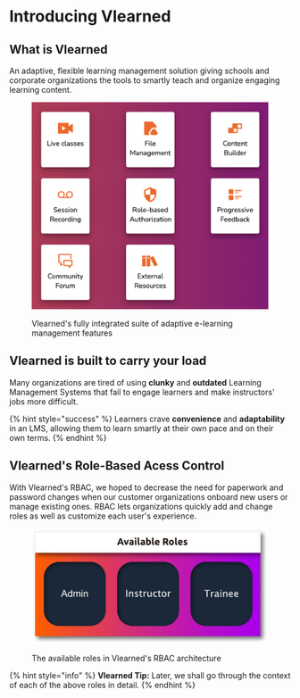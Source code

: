 # Introducing Vlearned

## What is Vlearned

An adaptive, flexible learning management solution giving schools and corporate organizations the tools to smartly teach and organize engaging learning content.

<figure><img src="../.gitbook/assets/Screenshot 2022-12-20 at 5.04.28 PM.png" alt="Feature in the Vlearned ecosystem"><figcaption><p>Vlearned's fully integrated suite of adaptive e-learning management features</p></figcaption></figure>

## Vlearned is built to carry your load

Many organizations are tired of using **clunky** and **outdated** Learning Management Systems that fail to engage learners and make instructors' jobs more difficult.&#x20;

{% hint style="success" %}
Learners crave **convenience** and **adaptability** in an LMS, allowing them to learn smartly at their own pace and on their own terms.
{% endhint %}

## Vlearned's Role-Based Acess Control

With Vlearned's RBAC, we hoped to decrease the need for paperwork and password changes when our customer organizations onboard new users or manage existing ones. RBAC lets organizations quickly add and change roles as well as customize each user's experience.&#x20;

<figure><img src="../.gitbook/assets/Guide Book-roles.png" alt="Vlearned Available Roles"><figcaption><p>The available roles in Vlearned's RBAC architecture</p></figcaption></figure>

{% hint style="info" %}
**Vlearned Tip:** Later, we shall go through the context of each of the above roles in detail.
{% endhint %}
